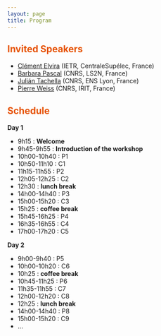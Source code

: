 ```yaml
---
layout: page
title: Program
---
```


<h2 style="color: #e65100;">Invited Speakers</h2>

- <a href="https://c-elvira.github.io" target="_blank">Clément Elvira</a> (IETR, CentraleSupélec, France)
- <a href="https://bpascal-fr.github.io" target="_blank">Barbara Pascal</a> (CNRS, LS2N, France)
- <a href="https://tachella.github.io" target="_blank">Julián Tachella</a> (CNRS, ENS Lyon, France)
- <a href="https://www.math.univ-toulouse.fr/~weiss/index.html" target="_blank">Pierre Weiss</a> (CNRS, IRIT, France)

<h2 style="color: #e65100;">Schedule</h2>

**Day 1**
- 9h15 : 	**Welcome**
- 9h45-9h55 : **Introduction of the workshop**
- 10h00-10h40 : P1
- 10h50-11h10 : C1
- 11h15-11h55 :  P2
- 12h05-12h25 : C2
- 12h30	: **lunch break**
- 14h00-14h40	: P3
- 15h00-15h20	: C3
- 15h25	: **coffee break**
- 15h45-16h25 :	P4
- 16h35-16h55 :	C4
- 17h00-17h20 :	C5
	
**Day 2**
- 9h00-9h40 :	P5
- 10h00-10h20 :	C6
- 10h25 :	**coffee break**
- 10h45-11h25 :	P6
- 11h35-11h55 :	C7
- 12h00-12h20 :	C8
- 12h25	: **lunch break**
- 14h00-14h40	: P8
- 15h00-15h20	: C9
- ...
